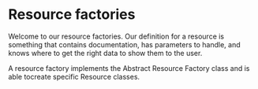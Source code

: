 # Resource factories

Welcome to our resource factories. Our definition for a resource is something that contains documentation, has parameters to handle, and knows where to get the right data to show them to the user.

A resource factory implements the Abstract Resource Factory class and is able tocreate specific Resource classes. 
